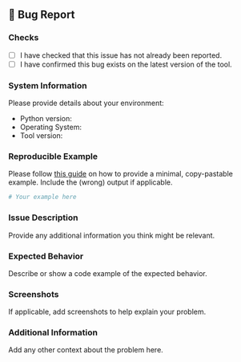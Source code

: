 <!-- .gitlab/issue_templates/Bug_Report.md -->

## 🐞 Bug Report

### Checks
- [ ] I have checked that this issue has not already been reported.
- [ ] I have confirmed this bug exists on the latest version of the tool.

### System Information
Please provide details about your environment:
- Python version:
- Operating System:
- Tool version:

### Reproducible Example
Please follow [this guide](https://matthewrocklin.com/blog/work/2018/02/28/minimal-bug-reports) on how to provide a minimal, copy-pastable example. Include the (wrong) output if applicable.

```python
# Your example here
```

### Issue Description
Provide any additional information you think might be relevant.

### Expected Behavior
Describe or show a code example of the expected behavior.

### Screenshots
If applicable, add screenshots to help explain your problem.

### Additional Information
Add any other context about the problem here.
